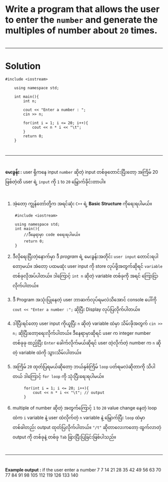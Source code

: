 # Write a program that allows the user to enter the `number` and generate the multiples of number about `20` times.
#
---
# Solution

	#include <iostream>

		using namespace std;

		int main(){
			int n;
			
			cout << "Enter a number : ";
			cin >> n;
			
			for(int i = 1; i <= 20; i++){
				cout << n * i << "\t";
			}
			return 0;
		}

#
-------
#
**မေးခွန်း :**  user ရှိကနေ input `number` ဆိုတဲ့ input တစ်ခုတောင်းပြီးတော့ အကြိမ် 20 ဖြစ်တဲ့ထိ user ရဲ့ `input` ကို `1` to `20` မြှောက်ခိုင်းတာပါ။

#
1. အဲ့တော့ ကျွန်တော်တို့က အရင်ဆုံး `C++` ရဲ့ **Basic Structure** ကိုရေးရပါမယ်။

		#include <iostream>

		using namespace std;
		int main(){
			//ဒီနေရာမှာ code စရေးရပါမယ်။
			return 0;
		}

2. ဒီလိုရေးပြီးတဲ့နောက်မှာ ဒီ *program* ရဲ့ မေးခွန်းအတိုင်း `user input` တောင်းရပါတော့မယ်။ အဲတော့ ပထမဆုံး user input ကို store လုပ်ဖို့အတွက်ဆိုရင် `variable` တစ်ခုလိုအပ်ပါတယ်။ ဒါကြောင့် `int n` ဆိုတဲ့ variable တစ်ခုကို အရင် ကြောငြာလိုက်ပါတယ်။
3. ဒီ Program အသုံးပြုနေတဲ့ user ဘာဆက်လုပ်ရမလဲသိအောင် console ပေါ်ကို `cout << "Enter ‌a number :";` ဆိုပြီး Display လုပ်ပြလိုက်ပါတယ်။
4. ဒါပြီးရင်တော့ user input ကိုယူပြီး `n` ဆိုတဲ့ variable ထဲမှာ သိမ်းဖိုအတွက် `cin >> n;` ဆိုပြီးတော့ရေးလိုက်ပါတယ်။ ဒီနေရာမှာဆိုရင် user က integer number တစ်ခုခု ထည့်ပြီး `Enter` ခေါက်လိုက်မယ်ဆိုရင်	user ထဲ့လိုက်တဲ့ number က `n` ဆိုတဲ့ variable ထဲကို သွားသိမ်းပါတယ်။
5. အကြိမ် `20` ထုတ်ပြရမယ်ဆိုတော့ ဘယ်နှစ်ကြိမ် `loop` ပတ်ရမလဲဆိုတာကို သိပါတယ် ဒါကြောင့် `for loop` ကို သုံးပြီးရေးရပါမယ်။

			for(int i = 1; i <= 20; i++){
				cout << n * i << "\t"; // output 
			}

6. multiple of number ဆိုတဲ့ အတွက်ကြောင့်  `1` to `20` value change နေတဲ့  loop ထဲက `i` variable နဲ့ user ထဲလိုက်တဲ့ `n` variable နဲ့ မြှောက်ပြီး `loop` ထဲမှာ တစ်ခါတည်း output ထုတ်ပြလိုက်ပါတယ်။ `"/t"` ဆိုတာလေးကတော့ ထွက်လာတဲ့ output ကို တစ်ခုနဲ့ တစ်ခု `Tab` ခြားပြီးပြခြင်းဖြစ်ပါသည်။
#
---
#
**Example output :** if the user enter a number 7
7 14 21 28 35 42 49 56 63 70
77 84 91 98 105 112 119 126 133 140